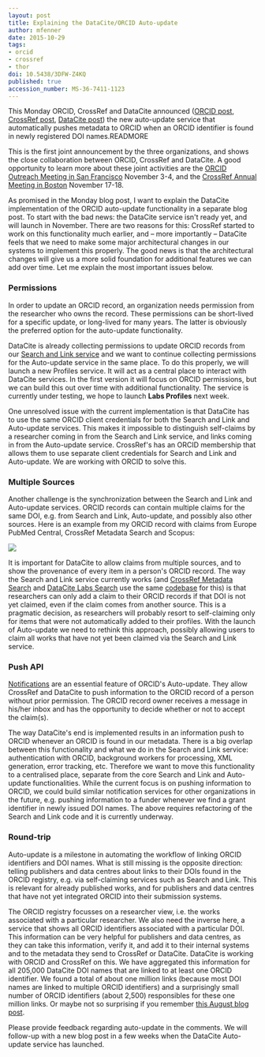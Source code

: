 ```yaml
---
layout: post
title: Explaining the DataCite/ORCID Auto-update
author: mfenner
date: 2015-10-29
tags:
- orcid
- crossref
- thor
doi: 10.5438/3DFW-Z4KQ
published: true
accession_number: MS-36-7411-1123
---
```

This Monday ORCID, CrossRef and DataCite announced ([ORCID post](http://blog.orcid.org/blog/2015/10/26/auto-update-has-arrived-orcid-records-move-next-level), [CrossRef post](http://crosstech.crossref.org/2015/10/auto-update-has-arrived-orcid-records-move-to-the-next-level.html), [DataCite post](/auto-update-has-arrived/)) the new auto-update service that automatically pushes metadata to ORCID when an ORCID identifier is found in newly registered DOI names.READMORE

This is the first joint announcement by the three organizations, and shows the close collaboration between ORCID, CrossRef and DataCite. A good opportunity to learn more about these joint activities are the [ORCID Outreach Meeting in San Francisco](https://orcid.org/assets/sf2015) November 3-4, and the [CrossRef Annual Meeting in Boston](http://www.crossref.org/annualmeeting/agenda.html) November 17-18.

As promised in the Monday blog post, I want to explain the DataCite implementation of the ORCID auto-update functionality in a separate blog post. To start with the bad news: the DataCite service isn't ready yet, and will launch in November. There are two reasons for this: CrossRef started to work on this functionality much earlier, and – more importantly – DataCite feels that we need to make some major architectural changes in our systems to implement this properly. The good news is that the architectural changes will give us a more solid foundation for additional features we can add over time. Let me explain the most important issues below.

### Permissions

In order to update an ORCID record, an organization needs permission from the researcher who owns the record. These permissions can be short-lived for a specific update, or long-lived for many years. The latter is obviously the preferred option for the auto-update functionality.

DataCite is already collecting permissions to update ORCID records from our [Search and Link service](http://search.labs.datacite.org/) and we want to continue collecting permissions for the Auto-update service in the same place. To do this properly, we will launch a new Profiles service. It will act as a central place to interact with DataCite services. In the first version it will focus on ORCID permissions, but we can build this out over time with additional functionality. The service is currently under testing, we hope to launch **Labs Profiles** next week.

One unresolved issue with the current implementation is that DataCite has to use the same ORCID client credentials for both the Search and Link and Auto-update services. This makes it impossible to distinguish self-claims by a researcher coming in from the Search and Link service, and links coming in from the Auto-update service. CrossRef's has an ORCID membership that allows them to use separate client credentials for Search and Link and Auto-update. We are working with ORCID to solve this.

### Multiple Sources

Another challenge is the synchronization between the Search and Link and Auto-update services. ORCID records can contain multiple claims for the same DOI, e.g. from Search and Link, Auto-update, and possibly also other sources. Here is an example from my ORCID record with claims from Europe PubMed Central, CrossRef Metadata Search and Scopus:

![](/images/2015/10/Bildschirmfoto-2015-10-29-um-11-01-37.png)

It is important for DataCite to allow claims from multiple sources, and to show the provenance of every item in a person's ORCID record. The way the Search and Link service currently works (and [CrossRef Metadata Search](http://search.crossref.org/) and [DataCite Labs Search](http://search.labs.datacite.org/) use the same [codebase](https://github.com/crosscite/doi-metadata-search) for this) is that researchers can only add a claim to their ORCID records if that DOI is not yet claimed, even if the claim comes from another source. This is a pragmatic decision, as researchers will probably resort to self-claiming only for items that were not automatically added to their profiles. With the launch of Auto-update we need to rethink this approach, possibly allowing users to claim all works that have not yet been claimed via the Search and Link service.

### Push API

[Notifications](http://support.orcid.org/knowledgebase/articles/665437-the-orcid-inbox) are an essential feature of ORCID's Auto-update. They allow CrossRef and DataCite to push information to the ORCID record of a person without prior permission. The ORCID record owner receives a message in his/her inbox and has the opportunity to decide whether or not to accept the claim(s).

The way DataCite's end is implemented results in an information push to ORCID whenever an ORCID is found in our metadata. There is a big overlap between this functionality and what we do in the Search and Link service: authentication with ORCID, background workers for processing, XML generation, error tracking, etc. Therefore we want to move this functionality to a centralised place, separate from the core Search and Link and Auto-update functionalities. While the current focus is on pushing information to ORCID, we could build similar notification services for other organizations in the future, e.g. pushing information to a funder whenever we find a grant identifier in newly issued DOI names. The above requires refactoring of the Search and Link code and it is currently underway.

### Round-trip

Auto-update is a milestone in automating the workflow of linking ORCID identifiers and DOI names. What is still missing is the opposite direction: telling publishers and data centres about links to their DOIs found in the ORCID registry, e.g. via self-claiming services such as Search and Link. This is relevant for already published works, and for publishers and data centres that have not yet integrated ORCID into their submission systems.

The ORCID registry focusses on a researcher view, i.e. the works associated with a particular researcher. We also need the inverse here, a service that shows all ORCID identifiers associated with a particular DOI. This information can be very helpful for publishers and data centres, as they can take this information, verify it, and add it to their internal systems and to the metadata they send to CrossRef or DataCite. DataCite is working with ORCID and CrossRef on this. We have aggregated this information for all 205,000 DataCite DOI names that are linked to at least one ORCID identifier. We found a total of about one million links (because most DOI names are linked to multiple ORCID identifiers) and a surprisingly small number of ORCID identifiers (about 2,500) responsibles for these one million links. Or maybe not so surprising if you remember [this August blog post](/digging-into-data-using-r/).

Please provide feedback regarding auto-update in the comments. We will follow-up with a new blog post in a few weeks when the DataCite Auto-update service has launched.
